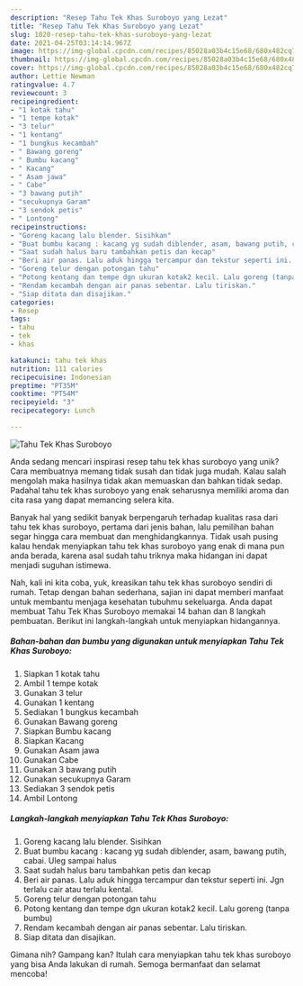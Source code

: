 ```yaml
---
description: "Resep Tahu Tek Khas Suroboyo yang Lezat"
title: "Resep Tahu Tek Khas Suroboyo yang Lezat"
slug: 1020-resep-tahu-tek-khas-suroboyo-yang-lezat
date: 2021-04-25T03:14:14.967Z
image: https://img-global.cpcdn.com/recipes/85028a03b4c15e68/680x482cq70/tahu-tek-khas-suroboyo-foto-resep-utama.jpg
thumbnail: https://img-global.cpcdn.com/recipes/85028a03b4c15e68/680x482cq70/tahu-tek-khas-suroboyo-foto-resep-utama.jpg
cover: https://img-global.cpcdn.com/recipes/85028a03b4c15e68/680x482cq70/tahu-tek-khas-suroboyo-foto-resep-utama.jpg
author: Lettie Newman
ratingvalue: 4.7
reviewcount: 3
recipeingredient:
- "1 kotak tahu"
- "1 tempe kotak"
- "3 telur"
- "1 kentang"
- "1 bungkus kecambah"
- " Bawang goreng"
- " Bumbu kacang"
- " Kacang"
- " Asam jawa"
- " Cabe"
- "3 bawang putih"
- "secukupnya Garam"
- "3 sendok petis"
- " Lontong"
recipeinstructions:
- "Goreng kacang lalu blender. Sisihkan"
- "Buat bumbu kacang : kacang yg sudah diblender, asam, bawang putih, cabai. Uleg sampai halus"
- "Saat sudah halus baru tambahkan petis dan kecap"
- "Beri air panas. Lalu aduk hingga tercampur dan tekstur seperti ini. Jgn terlalu cair atau terlalu kental."
- "Goreng telur dengan potongan tahu"
- "Potong kentang dan tempe dgn ukuran kotak2 kecil. Lalu goreng (tanpa bumbu)"
- "Rendam kecambah dengan air panas sebentar. Lalu tiriskan."
- "Siap ditata dan disajikan."
categories:
- Resep
tags:
- tahu
- tek
- khas

katakunci: tahu tek khas 
nutrition: 111 calories
recipecuisine: Indonesian
preptime: "PT35M"
cooktime: "PT54M"
recipeyield: "3"
recipecategory: Lunch

---
```



![Tahu Tek Khas Suroboyo](https://img-global.cpcdn.com/recipes/85028a03b4c15e68/680x482cq70/tahu-tek-khas-suroboyo-foto-resep-utama.jpg)

Anda sedang mencari inspirasi resep tahu tek khas suroboyo yang unik? Cara membuatnya memang tidak susah dan tidak juga mudah. Kalau salah mengolah maka hasilnya tidak akan memuaskan dan bahkan tidak sedap. Padahal tahu tek khas suroboyo yang enak seharusnya memiliki aroma dan cita rasa yang dapat memancing selera kita.



Banyak hal yang sedikit banyak berpengaruh terhadap kualitas rasa dari tahu tek khas suroboyo, pertama dari jenis bahan, lalu pemilihan bahan segar hingga cara membuat dan menghidangkannya. Tidak usah pusing kalau hendak menyiapkan tahu tek khas suroboyo yang enak di mana pun anda berada, karena asal sudah tahu triknya maka hidangan ini dapat menjadi suguhan istimewa.


Nah, kali ini kita coba, yuk, kreasikan tahu tek khas suroboyo sendiri di rumah. Tetap dengan bahan sederhana, sajian ini dapat memberi manfaat untuk membantu menjaga kesehatan tubuhmu sekeluarga. Anda dapat membuat Tahu Tek Khas Suroboyo memakai 14 bahan dan 8 langkah pembuatan. Berikut ini langkah-langkah untuk menyiapkan hidangannya.

<!--inarticleads1-->

##### Bahan-bahan dan bumbu yang digunakan untuk menyiapkan Tahu Tek Khas Suroboyo:

1. Siapkan 1 kotak tahu
1. Ambil 1 tempe kotak
1. Gunakan 3 telur
1. Gunakan 1 kentang
1. Sediakan 1 bungkus kecambah
1. Gunakan  Bawang goreng
1. Siapkan  Bumbu kacang
1. Siapkan  Kacang
1. Gunakan  Asam jawa
1. Gunakan  Cabe
1. Gunakan 3 bawang putih
1. Gunakan secukupnya Garam
1. Sediakan 3 sendok petis
1. Ambil  Lontong




<!--inarticleads2-->

##### Langkah-langkah menyiapkan Tahu Tek Khas Suroboyo:

1. Goreng kacang lalu blender. Sisihkan
1. Buat bumbu kacang : kacang yg sudah diblender, asam, bawang putih, cabai. Uleg sampai halus
1. Saat sudah halus baru tambahkan petis dan kecap
1. Beri air panas. Lalu aduk hingga tercampur dan tekstur seperti ini. Jgn terlalu cair atau terlalu kental.
1. Goreng telur dengan potongan tahu
1. Potong kentang dan tempe dgn ukuran kotak2 kecil. Lalu goreng (tanpa bumbu)
1. Rendam kecambah dengan air panas sebentar. Lalu tiriskan.
1. Siap ditata dan disajikan.




Gimana nih? Gampang kan? Itulah cara menyiapkan tahu tek khas suroboyo yang bisa Anda lakukan di rumah. Semoga bermanfaat dan selamat mencoba!

